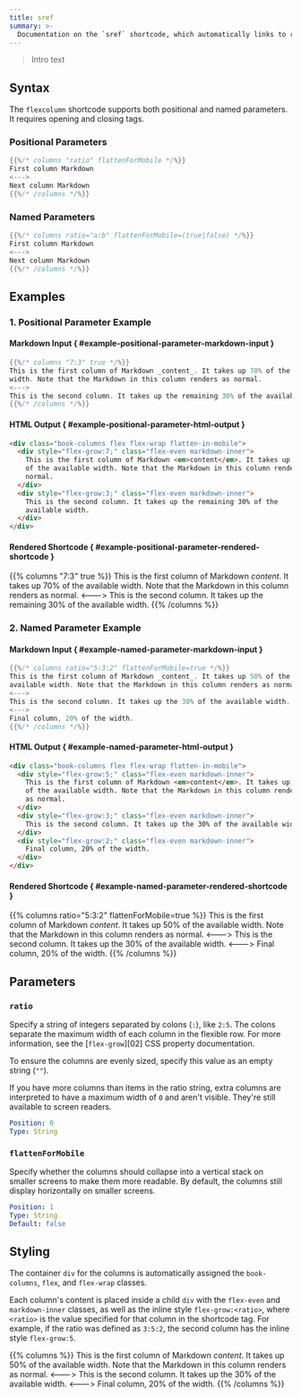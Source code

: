 ```yaml
---
title: sref
summary: >-
  Documentation on the `sref` shortcode, which automatically links to reference content.
---
```


> Intro text

## Syntax

The `flexcolumn` shortcode supports both positional and named parameters. It requires opening and
closing tags.

### Positional Parameters

```go
{{%/* columns "ratio" flattenForMobile */%}}
First column Markdown
<--->
Next column Markdown
{{%/* /columns */%}}
```

### Named Parameters

```go
{{%/* columns ratio="a:b" flattenForMobile=(true|false) */%}}
First column Markdown
<--->
Next column Markdown
{{%/* /columns */%}}
```

## Examples

### 1. Positional Parameter Example

#### Markdown Input { #example-positional-parameter-markdown-input }

```go
{{%/* columns "7:3" true */%}}
This is the first column of Markdown _content_. It takes up 70% of the available
width. Note that the Markdown in this column renders as normal.
<--->
This is the second column. It takes up the remaining 30% of the available width.
{{%/* /columns */%}}
```

#### HTML Output { #example-positional-parameter-html-output }

```html
<div class="book-columns flex flex-wrap flatten-in-mobile">
  <div style="flex-grow:7;" class="flex-even markdown-inner">
    This is the first column of Markdown <em>content</em>. It takes up 70%
    of the available width. Note that the Markdown in this column renders as
    normal.
  </div>
  <div style="flex-grow:3;" class="flex-even markdown-inner">
    This is the second column. It takes up the remaining 30% of the
    available width.
  </div>
</div>
```

#### Rendered Shortcode { #example-positional-parameter-rendered-shortcode }

{{% columns "7:3" true %}}
This is the first column of Markdown _content_. It takes up 70% of the
available width. Note that the Markdown in this column renders as normal.
<--->
This is the second column. It takes up the remaining 30% of the available
width.
{{% /columns %}}

### 2. Named Parameter Example

#### Markdown Input { #example-named-parameter-markdown-input }

```go
{{%/* columns ratio="5:3:2" flattenForMobile=true */%}}
This is the first column of Markdown _content_. It takes up 50% of the
available width. Note that the Markdown in this column renders as normal.
<--->
This is the second column. It takes up the 30% of the available width.
<--->
Final column, 20% of the width.
{{%/* /columns */%}}
```

#### HTML Output { #example-named-parameter-html-output }

```html
<div class="book-columns flex flex-wrap flatten-in-mobile">
  <div style="flex-grow:5;" class="flex-even markdown-inner">
    This is the first column of Markdown <em>content</em>. It takes up 50%
    of the available width. Note that the Markdown in this column renders
    as normal.
  </div>
  <div style="flex-grow:3;" class="flex-even markdown-inner">
    This is the second column. It takes up the 30% of the available width.
  </div>
  <div style="flex-grow:2;" class="flex-even markdown-inner">
    Final column, 20% of the width.
  </div>
</div>
```

#### Rendered Shortcode { #example-named-parameter-rendered-shortcode }

{{% columns ratio="5:3:2" flattenForMobile=true %}}
This is the first column of Markdown _content_. It takes up 50% of the
available width. Note that the Markdown in this column renders as normal.
<--->
This is the second column. It takes up the 30% of the available width.
<--->
Final column, 20% of the width.
{{% /columns %}}

## Parameters

### `ratio`

Specify a string of integers separated by colons (`:`), like `2:5`. The colons separate the maximum
width of each column in the flexible row. For more information, see the [`flex-grow`][02] CSS
property documentation.

To ensure the columns are evenly sized, specify this value as an empty string (`""`).

If you have more columns than items in the ratio string, extra columns are interpreted to have a
maximum width of `0` and aren't visible. They're still available to screen readers.

```yaml
Position: 0
Type: String
```

### `flattenForMobile`

Specify whether the columns should collapse into a vertical stack on smaller screens to make them
more readable. By default, the columns still display horizontally on smaller screens.

```yaml
Position: 1
Type: String
Default: false
```

## Styling

The container `div` for the columns is automatically assigned the `book-columns`, `flex`, and
`flex-wrap` classes.

Each column's content is placed inside a child `div` with the `flex-even` and `markdown-inner`
classes, as well as the inline style `flex-grow:<ratio>`, where `<ratio>` is the value specified for
that column in the shortcode tag. For example, if the ratio was defined as `3:5:2`, the second
column has the inline style `flex-grow:5`.

{{% columns %}}
This is the first column of Markdown _content_. It takes up 50% of the
available width. Note that the Markdown in this column renders as normal.
<--->
This is the second column. It takes up the 30% of the available width.
<--->
Final column, 20% of the width.
{{% /columns %}}
